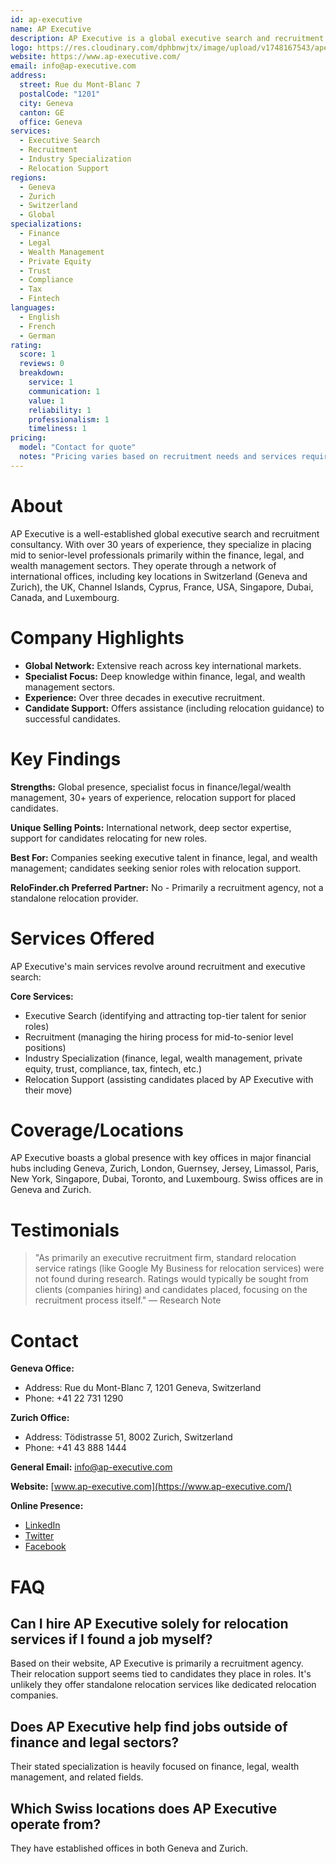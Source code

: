 ```yaml
---
id: ap-executive
name: AP Executive
description: AP Executive is a global executive search and recruitment consultancy specializing in finance, legal, and wealth management sectors, with offices worldwide including Geneva and Zurich. They offer relocation support as part of their recruitment services.
logo: https://res.cloudinary.com/dphbnwjtx/image/upload/v1748167543/apexec-logo_hliyad.webp
website: https://www.ap-executive.com/
email: info@ap-executive.com
address:
  street: Rue du Mont-Blanc 7
  postalCode: "1201"
  city: Geneva
  canton: GE
  office: Geneva
services:
  - Executive Search
  - Recruitment
  - Industry Specialization
  - Relocation Support
regions:
  - Geneva
  - Zurich
  - Switzerland
  - Global
specializations:
  - Finance
  - Legal
  - Wealth Management
  - Private Equity
  - Trust
  - Compliance
  - Tax
  - Fintech
languages:
  - English
  - French
  - German
rating:
  score: 1
  reviews: 0
  breakdown:
    service: 1
    communication: 1
    value: 1
    reliability: 1
    professionalism: 1
    timeliness: 1
pricing:
  model: "Contact for quote"
  notes: "Pricing varies based on recruitment needs and services required."
---
```


# About
AP Executive is a well-established global executive search and recruitment consultancy. With over 30 years of experience, they specialize in placing mid to senior-level professionals primarily within the finance, legal, and wealth management sectors. They operate through a network of international offices, including key locations in Switzerland (Geneva and Zurich), the UK, Channel Islands, Cyprus, France, USA, Singapore, Dubai, Canada, and Luxembourg.

# Company Highlights
- **Global Network:** Extensive reach across key international markets.
- **Specialist Focus:** Deep knowledge within finance, legal, and wealth management sectors.
- **Experience:** Over three decades in executive recruitment.
- **Candidate Support:** Offers assistance (including relocation guidance) to successful candidates.

# Key Findings
**Strengths:** Global presence, specialist focus in finance/legal/wealth management, 30+ years of experience, relocation support for placed candidates.

**Unique Selling Points:** International network, deep sector expertise, support for candidates relocating for new roles.

**Best For:** Companies seeking executive talent in finance, legal, and wealth management; candidates seeking senior roles with relocation support.

**ReloFinder.ch Preferred Partner:** No - Primarily a recruitment agency, not a standalone relocation provider.

# Services Offered
AP Executive's main services revolve around recruitment and executive search:

**Core Services:**
- Executive Search (identifying and attracting top-tier talent for senior roles)
- Recruitment (managing the hiring process for mid-to-senior level positions)
- Industry Specialization (finance, legal, wealth management, private equity, trust, compliance, tax, fintech, etc.)
- Relocation Support (assisting candidates placed by AP Executive with their move)

# Coverage/Locations
AP Executive boasts a global presence with key offices in major financial hubs including Geneva, Zurich, London, Guernsey, Jersey, Limassol, Paris, New York, Singapore, Dubai, Toronto, and Luxembourg. Swiss offices are in Geneva and Zurich.

# Testimonials
> "As primarily an executive recruitment firm, standard relocation service ratings (like Google My Business for relocation services) were not found during research. Ratings would typically be sought from clients (companies hiring) and candidates placed, focusing on the recruitment process itself."
> — Research Note

# Contact
**Geneva Office:**
- Address: Rue du Mont-Blanc 7, 1201 Geneva, Switzerland
- Phone: +41 22 731 1290

**Zurich Office:**
- Address: Tödistrasse 51, 8002 Zurich, Switzerland
- Phone: +41 43 888 1444

**General Email:** info@ap-executive.com

**Website:** [www.ap-executive.com](https://www.ap-executive.com/)

**Online Presence:**
- [LinkedIn](https://www.linkedin.com/company/ap-executive)
- [Twitter](https://twitter.com/APExecutiveJobs)
- [Facebook](https://www.facebook.com/APExecutiveGlobal)

# FAQ
## Can I hire AP Executive solely for relocation services if I found a job myself?
Based on their website, AP Executive is primarily a recruitment agency. Their relocation support seems tied to candidates they place in roles. It's unlikely they offer standalone relocation services like dedicated relocation companies.

## Does AP Executive help find jobs outside of finance and legal sectors?
Their stated specialization is heavily focused on finance, legal, wealth management, and related fields.

## Which Swiss locations does AP Executive operate from?
They have established offices in both Geneva and Zurich. 